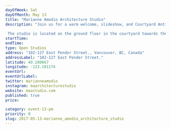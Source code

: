 ```yaml
---
dayOfWeek: Sat
dayOfMonth: May 13
title: "Marianne Amodio Architecture Studio"
description: "Join us for a warm welcome, slideshow, and Courtyard Antics.  The studio is located on the ground floor in the courtyard towards the back of the building."
startTime: 
endTime: 
type: Open Studios
address: "102-127 East Pender Street., Vancouver, BC, Canada"
addressLabel: "102-127 East Pender Street."
latitude: 49.280667
longitude: -123.101174
eventUrl: 
eventUrlLabel: 
twitter: marianneamodio
instagram: maarchitecturestudio
website: maastudio.com
published: true
price: 

category: event-13-pm
priority: 0
slug: 2017-05-13-marianne_amodio_architecture_studio
---
```

